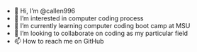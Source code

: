 - 👋 Hi, I’m @callen996
- 👀 I’m interested in computer coding process
- 🌱 I’m currently learning computer coding boot camp at MSU
- 💞️ I’m looking to collaborate on coding as my particular field
- 📫 How to reach me on GitHub

<!---
callen996/callen996 is a ✨ special ✨ repository because its `README.md` (this file) appears on your GitHub profile.
You can click the Preview link to take a look at your changes.
--->
